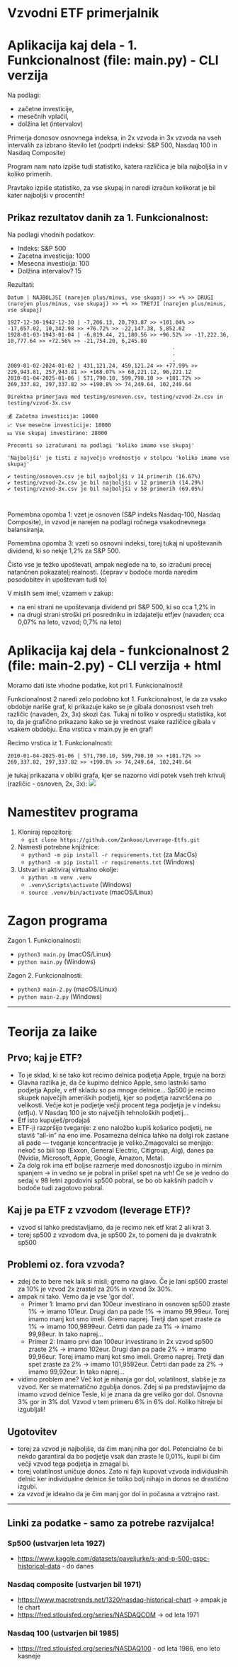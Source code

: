 # Vzvodni ETF primerjalnik 




# Aplikacija kaj dela - 1. Funkcionalnost (file: main.py) - CLI verzija

Na podlagi: 
- začetne investicije,
- mesečnih vplačil,
- dolžina let (intervalov)

Primerja donosov osnovnega indeksa, in 2x vzvoda in 3x vzvoda na vseh intervalih za izbrano število let (podprti indeksi: S&P 500, Nasdaq 100 in Nasdaq Composite)

Program nam nato izpiše tudi statistiko, katera različica je bila najboljša in v koliko primerih. 


Pravtako izpiše statistiko, za vse skupaj in naredi izračun kolikorat je bil kater najboljši v procentih!


## Prikaz rezultatov danih za 1. Funkcionalnost:
Na podlagi vhodnih podatkov:
- Indeks: S&P 500
- Zacetna investicija: 1000
- Mesecna investicija: 100
- Dolžina intervalov? 15

Rezultati:
```
Datum | NAJBOLJSI (narejen plus/minus, vse skupaj) >> +% >> DRUGI (narejen plus/minus, vse skupaj) >> +% >> TRETJI (narejen plus/minus, vse skupaj)

1927-12-30-1942-12-30 | -7,206.13, 20,793.87 >> +101.04% >> -17,657.02, 10,342.98 >> +76.72% >> -22,147.38, 5,852.62  
1928-01-03-1943-01-04 | -6,819.44, 21,180.56 >> +96.52% >> -17,222.36, 10,777.64 >> +72.56% >> -21,754.20, 6,245.80  
                                                    .
                                                    .
                                                    . 
2009-01-02-2024-01-02 | 431,121.24, 459,121.24 >> +77.99% >> 229,943.81, 257,943.81 >> +168.07% >> 68,221.12, 96,221.12  
2010-01-04-2025-01-06 | 571,790.10, 599,790.10 >> +101.72% >> 269,337.82, 297,337.82 >> +190.8% >> 74,249.64, 102,249.64  

Direktna primerjava med testing/osnoven.csv, testing/vzvod-2x.csv in testing/vzvod-3x.csv  

💰 Začetna investicija: 10000  
📈 Vse mesečne investicije: 18000  
💵 Vse skupaj investirano: 28000  

Procenti so izračunani na podlagi 'koliko imamo vse skupaj'  

'Najboljši' je tisti z največjo vrednostjo v stolpcu 'koliko imamo vse skupaj' 

✔ testing/osnoven.csv je bil najboljši v 14 primerih (16.67%)  
✔ testing/vzvod-2x.csv je bil najboljši v 12 primerih (14.29%)  
✔ testing/vzvod-3x.csv je bil najboljši v 58 primerih (69.05%)  

 
```
Pomembna opomba 1: vzet je osnoven (S&P indeks Nasdaq-100, Nasdaq Composite), in vzvod je narejen na podlagi ročnega vsakodnevnega balansiranja. 

Pomembna opomba 3: vzeti so osnovni indeksi, torej tukaj ni upoštevanih dividend, ki so nekje 1,2% za S&P 500.

Čisto vse je težko upoštevati, ampak neglede na to, so izračuni precej natančnen pokazatelj realnosti. (čeprav v bodoče morda naredim posodobitev in upoštevam tudi to)

V mislih sem imel; vzamem v zakup:
- na eni strani ne upoštevanja dividend pri S&P 500, ki so cca 1,2% in
- na drugi strani stroški pri posredniku in izdajatelju etfjev (navaden; cca 0,07% na leto, vzvod; 0,7% na leto)

# Aplikacija kaj dela - funkcionalnost 2 (file: main-2.py) - CLI verzija + html 

Moramo dati iste vhodne podatke, kot pri 1. Funkcionalnosti!

Funkcionalnost 2 naredi zelo podobno kot 1. Funkcionalnost, le da za vsako obdobje nariše graf, ki prikazuje kako se je gibala donosnost vseh treh različic (navaden, 2x, 3x) skozi čas. Tukaj ni toliko v ospredju statistika, kot to, da je grafično prikazano kako se je vrednost vsake različice gibala v vsakem obdobju.
Ena vrstica v main.py je en graf!

Recimo vrstica iz 1. Funkcionalnosti:
```
2010-01-04-2025-01-06 | 571,790.10, 599,790.10 >> +101.72% >> 269,337.82, 297,337.82 >> +190.8% >> 74,249.64, 102,249.64 
```
je tukaj prikazana v obliki grafa, kjer se nazorno vidi potek vseh treh krivulj (različic - osnoven, 2x, 3x):
![](./images/en-graf-za-readme.png)



# Namestitev programa
1. Kloniraj repozitorij:
   - ` git clone https://github.com/Zankooo/Leverage-Etfs.git `
2. Namesti potrebne knjižnice:
   - ` python3 -m pip install -r requirements.txt ` (za MacOs)
   - ` python3 -m pip install -r requirements.txt ` (Windows)
3. Ustvari in aktiviraj virtualno okolje:
   - `python -m venv .venv`
   - `.venv\Scripts\activate` (Windows)
   - `source .venv/bin/activate` (macOS/Linux)

# Zagon programa
Zagon 1. Funkcionalnosti:
- `python3 main.py` (macOS/Linux)
- `python main.py` (Windows)

Zagon 2. Funkcionalnosti:
- `python3 main-2.py` (macOS/Linux)
- `python main-2.py` (Windows)

<hr>

# Teorija za laike
## Prvo; kaj je ETF?
- To je sklad, ki se tako kot recimo delnica podjetja Apple, trguje na borzi 
- Glavna razlika je, da če kupimo delnico Apple, smo lastniki samo podjetja Apple, v etf skladu so pa mnoge delnice... Sp500 je recimo skupek največjih ameriških podjetij, kjer so podjetja razvrščena po velikosti. Večje kot je podjetje večji procent tega podjetja je v indeksu (etfju). V Nasdaq 100 je sto največjih tehnoloških podjetij...
- Etf isto kupuješ/prodajaš 
- ETF-ji razpršijo tveganje: z eno naložbo kupiš košarico podjetij, ne staviš “all-in” na eno ime. Posamezna delnica lahko na dolgi rok zastane ali pade — tveganje koncentracije je veliko.Zmagovalci se menjajo: nekoč so bili top (Exxon, General Electric, Citigroup, Aig), danes pa (Nvidia, Microsoft, Apple, Google, Amazon, Meta).
- Za dolg rok ima etf boljse razmerje med donosnostjo izgubo in mirnim spanjem -> in vedno se je pobral in prišel spet na vrh! Če se je vedno do sedaj v 98 letni zgodovini sp500 pobral, se bo ob kakšnih padcih v bodoče tudi zagotovo pobral. 


## Kaj je pa ETF z vzvodom (leverage ETF)?
- vzvod si lahko predstavljamo, da je recimo nek etf krat 2 ali krat 3.
- torej sp500 z vzvodom dva, je sp500 2x, to pomeni da je dvakratnik sp500

## Problemi oz. fora vzvoda?
- zdej če to bere nek laik si misli; gremo na glavo. Če je lani sp500 zrastel za 10% je vzvod 2x zrastel za 20% in vzvod 3x 30%. 
- ampak ni tako. Vemo da je vse 'gor dol'. 
    - Primer 1: Imamo prvi dan 100eur investirano in osnoven sp500 zraste 1% -> imamo 101eur. Drugi dan pa pade 1% -> imamo 99,99eur. Torej imamo manj kot smo imeli. Gremo naprej. Tretji dan spet zraste za 1% -> imamo 100,9899eur. Četrti dan pade za 1% -> imamo 99,98eur. In tako naprej... 
    - Primer 2: Imamo prvi dan 100eur investirano in 2x vzvod sp500 zraste 2% -> imamo 102eur. Drugi dan pa pade 2% -> imamo 99,96eur. Torej imamo manj kot smo imeli. Gremo naprej. Tretji dan spet zraste za 2% -> imamo 101,9592eur. Četrti dan pade za 2% -> imamo 99,92eur. In tako naprej...
- vidimo problem ane? Več kot je nihanja gor dol, volatilnost, slabše je za vzvod. Ker se matematično zgublja donos. Zdej si pa predstavljajmo da imamo vzvod delnice Tesle, ki je znana da gre veliko gor dol. Osnovna 3% gor in 3% dol. Vzvod v tem primeru 6% in 6% dol. Koliko hitreje bi izgubljali!

## Ugotovitev
- torej za vzvod je najboljše, da čim manj niha gor dol. Potencialno če bi nekdo garantiral da bo podjetje vsak dan zraste le 0,01%, kupil bi čim večji vzvod tega podjetja in zmagal bi. 
- torej volatilnost uničuje donos. Zato ni fajn kupovat vzvoda individualnih delnic ker individualne delnice še toliko bolj nihajo in donos se drastično izgubi. 
- za vzvod je idealno da je čim manj gor dol in počasna a vztrajno rast. 

<hr>

## Linki za podatke - samo za potrebe razvijalca!
### Sp500 (ustvarjen leta 1927)
- https://www.kaggle.com/datasets/paveljurke/s-and-p-500-gspc-historical-data - do danes 

### Nasdaq composite (ustvarjen bil 1971)
- https://www.macrotrends.net/1320/nasdaq-historical-chart -> ampak je le chart
- https://fred.stlouisfed.org/series/NASDAQCOM  -> od leta 1971

### Nasdaq 100 (ustvarjen bil 1985)
- https://fred.stlouisfed.org/series/NASDAQ100 - od leta 1986, eno leto kasneje
